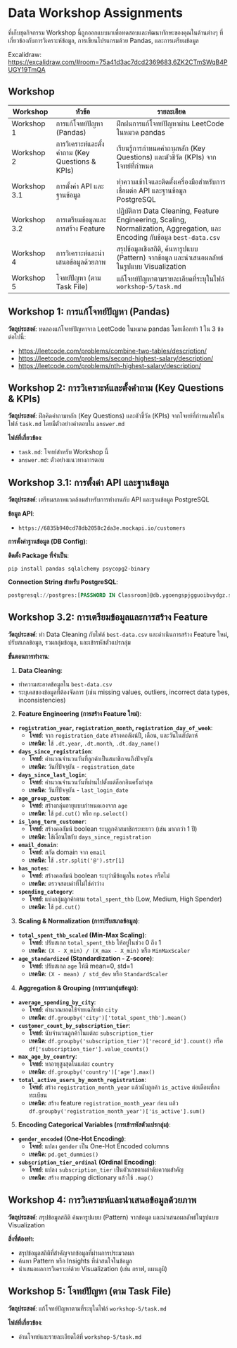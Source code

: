 # Data Workshop Assignments

ที่เก็บชุดกิจกรรม Workshop นี้ถูกออกแบบมาเพื่อทดสอบและพัฒนาทักษะของคุณในด้านต่างๆ ที่เกี่ยวข้องกับการวิเคราะห์ข้อมูล, การเขียนโปรแกรมด้วย Pandas, และการเตรียมข้อมูล

Excalidraw:
https://excalidraw.com/#room=75a41d3ac7dcd2369683,6ZK2CTmSWqB4PUGY19TmQA

## Workshop

| Workshop     | หัวข้อ                                                              | รายละเอียด                                                                                                                                                                       |
|--------------|--------------------------------------------------------------------|--------------------------------------------------------------------------------------------------------------------------------------------------------------------------------|
| Workshop 1   | การแก้โจทย์ปัญหา (Pandas)                                            | ฝึกฝนการแก้โจทย์ปัญหาผ่าน LeetCode ในหมวด pandas                                                                                                                                    |
| Workshop 2   | การวิเคราะห์และตั้งคำถาม (Key Questions & KPIs)                         | เรียนรู้การกำหนดคำถามหลัก (Key Questions) และตัวชี้วัด (KPIs) จากโจทย์ที่กำหนด                                                                                                         |
| Workshop 3.1 | การตั้งค่า API และฐานข้อมูล                                                | ทำความเข้าใจและติดตั้งเครื่องมือสำหรับการเชื่อมต่อ API และฐานข้อมูล PostgreSQL                                                                                                            |
| Workshop 3.2 | การเตรียมข้อมูลและการสร้าง Feature                                      | ปฏิบัติการ Data Cleaning, Feature Engineering, Scaling, Normalization, Aggregation, และ Encoding กับข้อมูล `best-data.csv`                                                         |
| Workshop 4   | การวิเคราะห์และนำเสนอข้อมูลด้วยภาพ                                        | สรุปข้อมูลเชิงสถิติ, ค้นหารูปแบบ (Pattern) จากข้อมูล และนำเสนอผลลัพธ์ในรูปแบบ Visualization                                                                                             |
| Workshop 5   | โจทย์ปัญหา (ตาม Task File)                                             | แก้โจทย์ปัญหาตามรายละเอียดที่ระบุในไฟล์ `workshop-5/task.md`                                                                                                                       |

## Workshop 1: การแก้โจทย์ปัญหา (Pandas)

**วัตถุประสงค์**: ทดลองแก้โจทย์ปัญหาจาก LeetCode ในหมวด pandas โดยเลือกทำ 1 ใน 3 ข้อต่อไปนี้:

- https://leetcode.com/problems/combine-two-tables/description/
- https://leetcode.com/problems/second-highest-salary/description/
- https://leetcode.com/problems/nth-highest-salary/description/

## Workshop 2: การวิเคราะห์และตั้งคำถาม (Key Questions & KPIs)

**วัตถุประสงค์**: ฝึกคิดคำถามหลัก (Key Questions) และตัวชี้วัด (KPIs) จากโจทย์ที่กำหนดให้ในไฟล์ `task.md` โดยมีตัวอย่างคำตอบใน `answer.md`

**ไฟล์ที่เกี่ยวข้อง**:
- `task.md`: โจทย์สำหรับ Workshop นี้
- `answer.md`: ตัวอย่างแนวทางการตอบ

## Workshop 3.1: การตั้งค่า API และฐานข้อมูล

**วัตถุประสงค์**: เตรียมสภาพแวดล้อมสำหรับการทำงานกับ API และฐานข้อมูล PostgreSQL

**ข้อมูล API**:
- `https://6835b940cd78db2058c2da3e.mockapi.io/customers`

**การตั้งค่าฐานข้อมูล (DB Config)**:

**ติดตั้ง Package ที่จำเป็น**:
```shell
pip install pandas sqlalchemy psycopg2-binary
```

**Connection String สำหรับ PostgreSQL**:
```sql
postgresql://postgres:[PASSWORD IN Classroom]@db.ygoengspjgguoibvydgz.supabase.co:5432/postgres
```

## Workshop 3.2: การเตรียมข้อมูลและการสร้าง Feature

**วัตถุประสงค์**: ทำ Data Cleaning กับไฟล์ `best-data.csv` และดำเนินการสร้าง Feature ใหม่, ปรับสเกลข้อมูล, รวมกลุ่มข้อมูล, และเข้ารหัสตัวแปรกลุ่ม

**ขั้นตอนการทำงาน**:

1. **Data Cleaning**:
- ทำความสะอาดข้อมูลใน `best-data.csv`
- ระบุเคสของข้อมูลที่ต้องจัดการ (เช่น missing values, outliers, incorrect data types, inconsistencies)

2. **Feature Engineering (การสร้าง Feature ใหม่)**:
- **`registration_year`, `registration_month`, `registration_day_of_week`**:
  - **โจทย์**: จาก `registration_date` สร้างคอลัมน์ปี, เดือน, และวันในสัปดาห์
  - **เทคนิค**: ใช้ `.dt.year`, `.dt.month`, `.dt.day_name()`
- **`days_since_registration`**:
  - **โจทย์**: คำนวณจำนวนวันที่ลูกค้าเป็นสมาชิกจนถึงปัจจุบัน
  - **เทคนิค**: วันที่ปัจจุบัน - `registration_date`
- **`days_since_last_login`**:
  - **โจทย์**: คำนวณจำนวนวันที่ผ่านไปตั้งแต่ล็อกอินครั้งล่าสุด
  - **เทคนิค**: วันที่ปัจจุบัน - `last_login_date`
- **`age_group_custom`**:
  - **โจทย์**: สร้างกลุ่มอายุแบบกำหนดเองจาก `age`
  - **เทคนิค**: ใช้ `pd.cut()` หรือ `np.select()`
- **`is_long_term_customer`**:
  - **โจทย์**: สร้างคอลัมน์ boolean ระบุลูกค้าสมาชิกระยะยาว (เช่น มากกว่า 1 ปี)
  - **เทคนิค**: ใช้เงื่อนไขกับ `days_since_registration`
- **`email_domain`**:
  - **โจทย์**: สกัด domain จาก `email`
  - **เทคนิค**: ใช้ `.str.split('@').str[1]`
- **`has_notes`**:
  - **โจทย์**: สร้างคอลัมน์ boolean ระบุว่ามีข้อมูลใน `notes` หรือไม่
  - **เทคนิค**: ตรวจสอบค่าที่ไม่ใช่ค่าว่าง
- **`spending_category`**:
  - **โจทย์**: แบ่งกลุ่มลูกค้าตาม `total_spent_thb` (Low, Medium, High Spender)
  - **เทคนิค**: ใช้ `pd.cut()`

3. **Scaling & Normalization (การปรับสเกลข้อมูล)**:
- **`total_spent_thb_scaled` (Min-Max Scaling)**:
  - **โจทย์**: ปรับสเกล `total_spent_thb` ให้อยู่ในช่วง 0 ถึง 1
  - **เทคนิค**: `(X - X_min) / (X_max - X_min)` หรือ `MinMaxScaler`
- **`age_standardized` (Standardization - Z-score)**:
  - **โจทย์**: ปรับสเกล `age` ให้มี mean=0, std=1
  - **เทคนิค**: `(X - mean) / std_dev` หรือ `StandardScaler`

4. **Aggregation & Grouping (การรวมกลุ่มข้อมูล)**:
- **`average_spending_by_city`**:
  - **โจทย์**: คำนวณยอดใช้จ่ายเฉลี่ยต่อ `city`
  - **เทคนิค**: `df.groupby('city')['total_spent_thb'].mean()`
- **`customer_count_by_subscription_tier`**:
  - **โจทย์**: นับจำนวนลูกค้าในแต่ละ `subscription_tier`
  - **เทคนิค**: `df.groupby('subscription_tier')['record_id'].count()` หรือ `df['subscription_tier'].value_counts()`
- **`max_age_by_country`**:
  - **โจทย์**: หาอายุสูงสุดในแต่ละ `country`
  - **เทคนิค**: `df.groupby('country')['age'].max()`
- **`total_active_users_by_month_registration`**:
  - **โจทย์**: สร้าง `registration_month_year` แล้วนับลูกค้า `is_active` ต่อเดือนที่ลงทะเบียน
  - **เทคนิค**: สร้าง feature `registration_month_year` ก่อน แล้ว `df.groupby('registration_month_year')['is_active'].sum()`

5. **Encoding Categorical Variables (การเข้ารหัสตัวแปรกลุ่ม)**:
- **`gender_encoded` (One-Hot Encoding)**:
  - **โจทย์**: แปลง `gender` เป็น One-Hot Encoded columns
  - **เทคนิค**: `pd.get_dummies()`
- **`subscription_tier_ordinal` (Ordinal Encoding)**:
  - **โจทย์**: แปลง `subscription_tier` เป็นตัวเลขตามลำดับความสำคัญ
  - **เทคนิค**: สร้าง mapping dictionary แล้วใช้ `.map()`

## Workshop 4: การวิเคราะห์และนำเสนอข้อมูลด้วยภาพ

**วัตถุประสงค์**: สรุปข้อมูลสถิติ ค้นหารูปแบบ (Pattern) จากข้อมูล และนำเสนอผลลัพธ์ในรูปแบบ Visualization

**สิ่งที่ต้องทำ**:
- สรุปข้อมูลสถิติที่สำคัญจากข้อมูลที่ผ่านการประมวลผล
- ค้นหา Pattern หรือ Insights ที่น่าสนใจในข้อมูล
- นำเสนอผลการวิเคราะห์ด้วย Visualization (เช่น กราฟ, แผนภูมิ)

## Workshop 5: โจทย์ปัญหา (ตาม Task File)

**วัตถุประสงค์**: แก้โจทย์ปัญหาตามที่ระบุในไฟล์ `workshop-5/task.md`

**ไฟล์ที่เกี่ยวข้อง**:
- อ่านโจทย์และรายละเอียดได้ที่ `workshop-5/task.md`